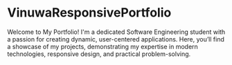 # VinuwaResponsivePortfolio
 Welcome to My Portfolio!  I'm a dedicated Software Engineering student with a passion for creating dynamic, user-centered applications. Here, you’ll find a showcase of my projects, demonstrating my expertise in modern technologies, responsive design, and practical problem-solving.
